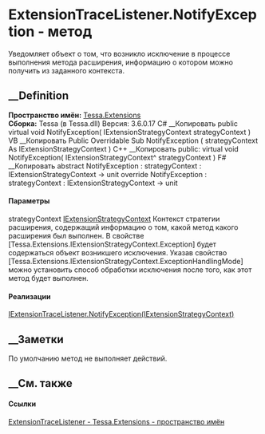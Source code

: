 # ExtensionTraceListener.NotifyException - метод
Уведомляет объект о том, что возникло исключение в процессе выполнения метода
расширения, информацию о котором можно получить из заданного контекста.
## __Definition
 **Пространство имён:** [Tessa.Extensions](N_Tessa_Extensions.htm)  
 **Сборка:** Tessa (в Tessa.dll) Версия: 3.6.0.17
C# __Копировать
     public virtual void NotifyException(
    	IExtensionStrategyContext strategyContext
    )
VB __Копировать
     Public Overridable Sub NotifyException ( 
    	strategyContext As IExtensionStrategyContext
    )
C++ __Копировать
     public:
    virtual void NotifyException(
    	IExtensionStrategyContext^ strategyContext
    )
F# __Копировать
     abstract NotifyException : 
            strategyContext : IExtensionStrategyContext -> unit 
    override NotifyException : 
            strategyContext : IExtensionStrategyContext -> unit 
#### Параметры
strategyContext
[IExtensionStrategyContext](T_Tessa_Extensions_IExtensionStrategyContext.htm)
     Контекст стратегии расширения, содержащий информацию о том, какой метод какого расширения был выполнен. В свойстве [Tessa.Extensions.IExtensionStrategyContext.Exception] будет содержаться объект возникшего исключения. Указав свойство [Tessa.Extensions.IExtensionStrategyContext.ExceptionHandlingMode] можно установить способ обработки исключения после того, как этот метод будет выполнен. 
#### Реализации
[IExtensionTraceListener.NotifyException(IExtensionStrategyContext)](M_Tessa_Extensions_IExtensionTraceListener_NotifyException.htm)  
##  __Заметки
По умолчанию метод не выполняет действий.
## __См. также
#### Ссылки
[ExtensionTraceListener - ](T_Tessa_Extensions_ExtensionTraceListener.htm)
[Tessa.Extensions - пространство имён](N_Tessa_Extensions.htm)
